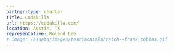 ```yaml
---
partner-type: charter
title: Cudakilla
url: https://cudakilla.com/
location: Austin, TX
representative: Roland Lee
# image: /assets/images/testimonials/catch--frank_tobias.gif
---
```


